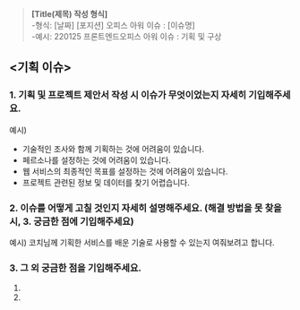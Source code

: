 >**[Title(제목) 작성 형식]**<Br>
-형식: [날짜] [포지션] 오피스 아워 이슈 : [이슈명]<Br>
-예시: 220125 프론트엔드오피스 아워 이슈 : 기획 및 구상

## <기획 이슈>

### 1. 기획 및 프로젝트 제안서 작성 시 이슈가 무엇이었는지 자세히 기입해주세요.

예시)
- 기술적인 조사와 함께 기획하는 것에 어려움이 있습니다.
- 페르소나를 설정하는 것에 어려움이 있습니다.
- 웹 서비스의 최종적인 목표를 설정하는 것에 어려움이 있습니다.
- 프로젝트 관련된 정보 및 데이터를 찾기 어렵습니다.


### 2. 이슈를 어떻게 고칠 것인지 자세히 설명해주세요. (해결 방법을 못 찾을 시, 3. 궁금한 점에 기입해주세요)

예시) 코치님께 기획한 서비스를 배운 기술로 사용할 수 있는지 여줘보려고 합니다.


### 3. 그 외 궁금한 점을 기입해주세요.

1.
2.
